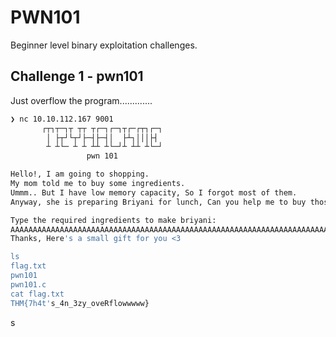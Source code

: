 # PWN101

Beginner level binary exploitation challenges.



## Challenge 1 - pwn101

Just overflow the program.............

```bash
❯ nc 10.10.112.167 9001
       ┌┬┐┬─┐┬ ┬┬ ┬┌─┐┌─┐┬┌─┌┬┐┌─┐
        │ ├┬┘└┬┘├─┤├─┤│  ├┴┐│││├┤ 
        ┴ ┴└─ ┴ ┴ ┴┴ ┴└─┘┴ ┴┴ ┴└─┘
                 pwn 101          

Hello!, I am going to shopping.
My mom told me to buy some ingredients.
Ummm.. But I have low memory capacity, So I forgot most of them.
Anyway, she is preparing Briyani for lunch, Can you help me to buy those items :D

Type the required ingredients to make briyani: 
AAAAAAAAAAAAAAAAAAAAAAAAAAAAAAAAAAAAAAAAAAAAAAAAAAAAAAAAAAAAAAAAAAAAAAAAAAAAAAA
Thanks, Here's a small gift for you <3

ls
flag.txt
pwn101
pwn101.c
cat flag.txt
THM{7h4t's_4n_3zy_oveRflowwwww}


```

s